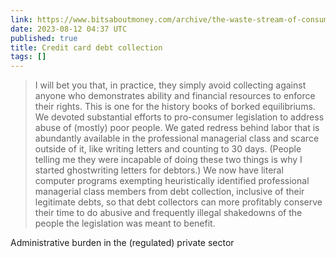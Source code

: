 ```yaml
---
link: https://www.bitsaboutmoney.com/archive/the-waste-stream-of-consumer-finance/
date: 2023-08-12 04:37 UTC
published: true
title: Credit card debt collection
tags: []
---
```


> I will bet you that, in practice, they simply avoid collecting against anyone who demonstrates ability and financial resources to enforce their rights. This is one for the history books of borked equilibriums. We devoted substantial efforts to pro-consumer legislation to address abuse of (mostly) poor people. We gated redress behind labor that is abundantly available in the professional managerial class and scarce outside of it, like writing letters and counting to 30 days. (People telling me they were incapable of doing these two things is why I started ghostwriting letters for debtors.) We now have literal computer programs exempting heuristically identified professional managerial class members from debt collection, inclusive of their legitimate debts, so that debt collectors can more profitably conserve their time to do abusive and frequently illegal shakedowns of the people the legislation was meant to benefit.

Administrative burden in the (regulated) private sector
